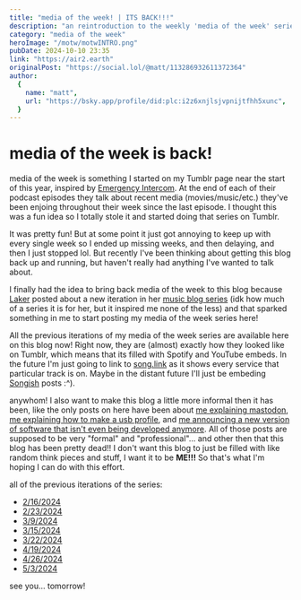 ```yaml
---
title: "media of the week! | ITS BACK!!!"
description: "an reintroduction to the weekly 'media of the week' series that started on my Tumblr blog! its back! and now on air2.earth"
category: "media of the week"
heroImage: "/motw/motwINTRO.png"
pubDate: 2024-10-10 23:35
link: "https://air2.earth"
originalPost: "https://social.lol/@matt/113286932611372364"
author:
  {
    name: "matt",
    url: "https://bsky.app/profile/did:plc:i2z6xnjlsjvpnijtfhh5xunc",
  }
---
```


# media of the week is back!

media of the week is something I started on my Tumblr page near the start of this year, inspired by [Emergency Intercom](https://youtube.com/@emergencyintercom). At the end of each of their podcast episodes they talk about recent media (movies/music/etc.) they've been enjoing throughout their week since the last episode. I thought this was a fun idea so I totally stole it and started doing that series on Tumblr.

It was pretty fun! But at some point it just got annoying to keep up with every single week so I ended up missing weeks, and then delaying, and then I just stopped lol. But recently I've been thinking about getting this blog back up and running, but haven't really had anything I've wanted to talk about.

I finally had the idea to bring back media of the week to this blog because [Laker](https://laker.tech) posted about a new iteration in her [music blog series](https://glacier.pika.page/posts/music-ive-been-enjoying-recently-part-2) (idk how much of a series it is for her, but it inspired me none of the less) and that sparked something in me to start posting my media of the week series here!

All the previous iterations of my media of the week series are available here on this blog now! Right now, they are (almost) exactly how they looked like on Tumblr, which means that its filled with Spotify and YouTube embeds. In the future I'm just going to link to [song.link](https://song.link) as it shows every service that particular track is on. Maybe in the distant future I'll just be embeding [Songish](https://songish.app) posts :^\).

anywhom! I also want to make this blog a little more informal then it has been, like the only posts on here have been about [me explaining mastodon](./mastodon), [me explaining how to make a usb profile](./gg_usb), and [me announcing a new version of software that isn't even being developed anymore](./atd_v5). All of those posts are supposed to be very "formal" and "professional"... and other then that this blog has been pretty dead!! I don't want this blog to just be filled with like random think pieces and stuff, I want it to be **ME!!!** So that's what I'm hoping I can do with this effort.

all of the previous iterations of the series:

- [2/16/2024](./motw_1)
- [2/23/2024](./motw_2)
- [3/9/2024](./motw_3)
- [3/15/2024](./motw_4)
- [3/22/2024](./motw_5)
- [4/19/2024](./motw_6)
- [4/26/2024](./motw_7)
- [5/3/2024](./motw_8)

see you... tomorrow!
